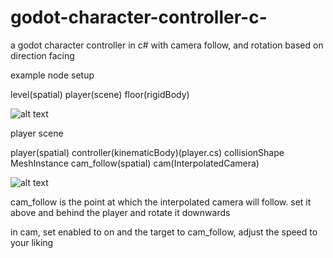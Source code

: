 # godot-character-controller-c-
a godot character controller in c# with camera follow, and rotation based on direction facing

example node setup

level(spatial)
    player(scene)
    floor(rigidBody)
    
  ![alt text](http://url/to/img.png)

  player scene
  
  player(spatial)
      controller(kinematicBody)(player.cs)
      collisionShape
      MeshInstance
      cam_follow(spatial)
    cam(InterpolatedCamera)
    
   ![alt text](http://url/to/img.png)

   cam_follow is the point at which the interpolated camera will follow. set it above and behind the player and rotate it downwards
   
   in cam, set enabled to on and the target to cam_follow, adjust the speed to your liking
